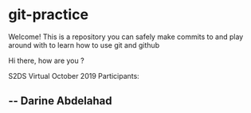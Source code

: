 # git-practice

Welcome! This is a repository you can safely make commits to and play around with to learn how to use git and github

Hi there, how are you ?

S2DS Virtual October 2019 Participants:

-- Darine Abdelahad
--
